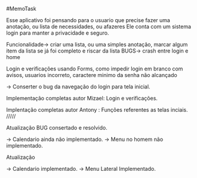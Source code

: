 #MemoTask

Esse aplicativo foi pensando para o usuario que precise fazer uma anotação, ou lista de necessidades, ou afazeres
Ele conta com um sistema login para manter a privacidade e seguro.

Funcionalidade-> criar uma lista, ou uma simples anotação, marcar algum item da lista se já foi completo e riscar da lista
BUGS-> crash entre login e home 

Login e verificações usando Forms, como impedir login em branco com avisos, usuarios incorreto, caractere minimo da senha não alcançado

-> Conserter o bug da navegação do login para tela inicial.


Implementação completas autor Mizael: Login e verificações.

Implentação completas  autor Antony : Funções referentes as telas inciais.
/////




Atualização BUG consertado e resolvido.

-> Calendario ainda não implementado.
-> Menu no homem não implementado.

Atualização 

-> Calendario implementado.
-> Menu Lateral Implementado.
